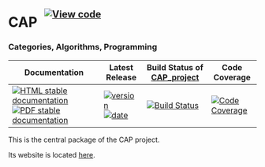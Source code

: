 <!-- BEGIN HEADER -->
# CAP&ensp;<sup><sup>[![View code][code-img]][code-url]</sup></sup>

### Categories, Algorithms, Programming

| Documentation | Latest Release | Build Status of [CAP_project](/../../) | Code Coverage |
| ------------- | -------------- | ------------ | ------------- |
| [![HTML stable documentation][html-img]][html-url] [![PDF stable documentation][pdf-img]][pdf-url] | [![version][version-img]][version-url] [![date][date-img]][date-url] | [![Build Status][tests-img]][tests-url] | [![Code Coverage][codecov-img]][codecov-url] |

<!-- END HEADER -->

This is the central package of the CAP project.

Its website is located [here](http://homalg-project.github.io/CAP_project/CAP).

<!-- BEGIN FOOTER -->
[html-img]: https://img.shields.io/badge/🔗%20HTML-stable-blue.svg
[html-url]: https://homalg-project.github.io/CAP_project/CAP/doc/chap0_mj.html

[pdf-img]: https://img.shields.io/badge/🔗%20PDF-stable-blue.svg
[pdf-url]: https://homalg-project.github.io/CAP_project/CAP/download_pdf.html

[version-img]: https://img.shields.io/endpoint?url=https://homalg-project.github.io/CAP_project/CAP/badge_version.json&label=🔗%20version&color=yellow
[version-url]: https://homalg-project.github.io/CAP_project/CAP/view_release.html

[date-img]: https://img.shields.io/endpoint?url=https://homalg-project.github.io/CAP_project/CAP/badge_date.json&label=🔗%20released%20on&color=yellow
[date-url]: https://homalg-project.github.io/CAP_project/CAP/view_release.html

[tests-img]: https://github.com/homalg-project/CAP_project/actions/workflows/Tests.yml/badge.svg?branch=master
[tests-url]: https://github.com/homalg-project/CAP_project/actions/workflows/Tests.yml?query=branch%3Amaster

[codecov-img]: https://codecov.io/gh/homalg-project/CAP_project/branch/master/graph/badge.svg?flag=CAP
[codecov-url]: https://app.codecov.io/gh/homalg-project/CAP_project/tree/master/CAP

[code-img]: https://img.shields.io/badge/-View%20code-blue?logo=github
[code-url]: https://github.com/homalg-project/CAP_project/tree/master/CAP#top
<!-- END FOOTER -->
